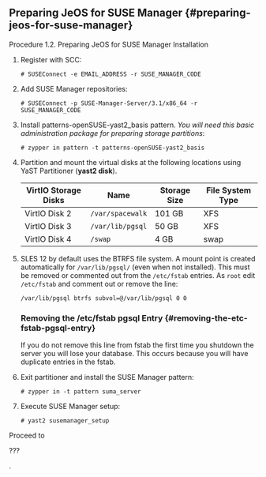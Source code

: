 ## Preparing JeOS for SUSE Manager {#preparing-jeos-for-suse-manager}

Procedure 1.2. Preparing JeOS for SUSE Manager Installation

1.  Register with SCC:

    ```
    # SUSEConnect -e EMAIL_ADDRESS -r SUSE_MANAGER_CODE
    ```

2.  Add SUSE Manager repositories:

    ```
    # SUSEConnect -p SUSE-Manager-Server/3.1/x86_64 -r SUSE_MANAGER_CODE
    ```

3.  Install patterns-openSUSE-yast2_basis pattern. _You will need this basic administration package for preparing storage partitions_:

    ```
    # zypper in pattern -t patterns-openSUSE-yast2_basis
    ```

4.  Partition and mount the virtual disks at the following locations using YaST Partitioner (**yast2 disk**).

    | VirtIO Storage Disks | Name | Storage Size | File System Type |
    | --- | --- | --- | --- |
    | VirtIO Disk 2 | `/var/spacewalk` | 101 GB | XFS |
    | VirtIO Disk 3 | `/var/lib/pgsql` | 50 GB | XFS |
    | VirtIO Disk 4 | `/swap` | 4 GB | swap |

5.  SLES 12 by default uses the BTRFS file system. A mount point is created automatically for `/var/lib/pgsql/` (even when not installed). This must be removed or commented out from the `/etc/fstab` entries. As `root` edit `/etc/fstab` and comment out or remove the line:

    ```
    /var/lib/pgsql btrfs subvol=@/var/lib/pgsql 0 0
    ```

    ### Removing the /etc/fstab pgsql Entry {#removing-the-etc-fstab-pgsql-entry}

    If you do not remove this line from fstab the first time you shutdown the server you will lose your database. This occurs because you will have duplicate entries in the fstab.

6.  Exit partitioner and install the SUSE Manager pattern:

    ```
    # zypper in -t pattern suma_server
    ```

7.  Execute SUSE Manager setup:

    ```
    # yast2 susemanager_setup
    ```

Proceed to

???

.